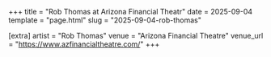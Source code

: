 +++
title = "Rob Thomas at Arizona Financial Theatr"
date = 2025-09-04
template = "page.html"
slug = "2025-09-04-rob-thomas"

[extra]
artist = "Rob Thomas"
venue = "Arizona Financial Theatre"
venue_url = "https://www.azfinancialtheatre.com/"
+++
